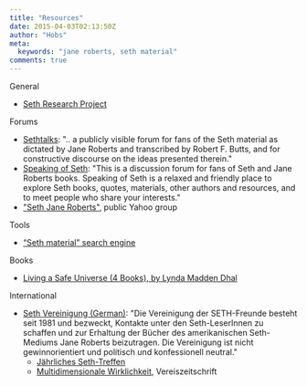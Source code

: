 ```yaml
---
title: "Resources"
date: 2015-04-03T02:13:50Z
author: "Hobs"
meta:
  keywords: "jane roberts, seth material"
comments: true
---
```

General

- [Seth Research Project](https://www.sethresearchproject.com)

Forums

- [Sethtalks](https://sethtalks.com/): ".. a publicly visible forum for fans of the Seth material as dictated by Jane Roberts and transcribed by Robert F. Butts, and for constructive discourse on the ideas presented therein."
- [Speaking of Seth](https://speakingofseth.com/): "This is a discussion forum for fans of Seth and Jane Roberts books. Speaking of Seth is a relaxed and friendly place to explore Seth books, quotes, materials, other authors and resources, and to meet people who share your interests."
- ["Seth Jane Roberts"](https://groups.yahoo.com/neo/groups/SethJaneRoberts/info), public Yahoo group

Tools

- [“Seth material” search engine](https://findingseth.com/)

Books

- [Living a Safe Universe (4 Books), by Lynda Madden Dhal](https://www.indiebound.org/search/book?keys=living+a+safe+universe)

International

- [Seth Vereinigung (German)](https://sethfreunde.de): "Die Vereinigung der SETH-Freunde besteht seit 1981 und bezweckt, Kontakte unter den Seth-LeserInnen zu schaffen und zur Erhaltung der Bücher des amerikanischen Seth-Mediums Jane Roberts beizutragen. Die Vereinigung ist nicht gewinnorientiert und politisch und konfessionell neutral."
	- [Jährliches Seth-Treffen](https://sethfreunde.de/cms/seth-treffen/ankuendigungen)
	- [Multidimensionale Wirklichkeit](https://sethfreunde.de/cms/vereinszeitschrift), Vereiszeitschrift

